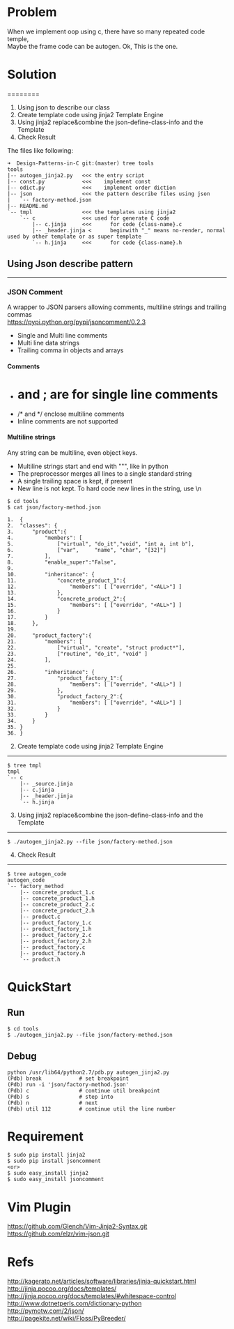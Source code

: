 # Problem

When we implement oop using c, there have so many repeated code temple,  
Maybe the frame code can be autogen. Ok, This is the one.  

# Solution
========

1. Using json to describe our class
2. Create template code using jinja2 Template Engine
3. Using jinja2 replace&combine the json-define-class-info and the Template
4. Check Result

The files like following:
```
➜  Design-Patterns-in-C git:(master) tree tools
tools
|-- autogen_jinja2.py   <<< the entry script
|-- const.py            <<<    implement const
|-- odict.py            <<<    implement order diction
|-- json                <<< the pattern describe files using json
|   `-- factory-method.json
|-- README.md
`-- tmpl                <<< the templates using jinja2
    `-- c               <<< used for generate C code
        |-- c.jinja     <<<      for code {class-name}.c
        |-- _header.jinja <      beginwith "_" means no-render, normal used by other template or as super template
        `-- h.jinja     <<<      for code {class-name}.h
```

## Using Json describe pattern
------------------------------

### JSON Comment
A wrapper to JSON parsers allowing comments, multiline strings and trailing commas  
https://pypi.python.org/pypi/jsoncomment/0.2.3  
- Single and Multi line comments
- Multi line data strings
- Trailing comma in objects and arrays

#### Comments

- # and ; are for single line comments
- /* and */ enclose multiline comments
- Inline comments are not supported

#### Multiline strings

Any string can be multiline, even object keys.

- Multiline strings start and end with """, like in python
- The preprocessor merges all lines to a single standard string
- A single trailing space is kept, if present
- New line is not kept. To hard code new lines in the string, use \\n

```
$ cd tools  
$ cat json/factory-method.json  

1.	{
2.	"classes": {
3.		"product":{
4.			"members": [
5.				["virtual", "do_it","void", "int a, int b"],
6.				["var",     "name", "char", "[32]"]
7.			],
8.			"enable_super":"False",
9.	
10.			"inheritance": {
11.				"concrete_product_1":{
12.					"members": [ ["override", "<ALL>"] ]
13.				},
14.				"concrete_product_2":{
15.					"members": [ ["override", "<ALL>"] ]
16.				}
17.			}
18.		},
19.	
20.		"product_factory":{
21.			"members": [
22.				["virtual", "create", "struct product*"],
23.				["routine", "do_it", "void" ]
24.			],
25.	
26.			"inheritance": {
27.				"product_factory_1":{
28.					"members": [ ["override", "<ALL>"] ]
29.				},
30.				"product_factory_2":{
31.					"members": [ ["override", "<ALL>"] ]
32.				}
33.			}
34.		}
35.	}
36.	}

```

2. Create template code using jinja2 Template Engine
----------------------------------------------------

```
$ tree tmpl       
tmpl
`-- c
    |-- _source.jinja
    |-- c.jinja
    |-- _header.jinja
    `-- h.jinja
```

3. Using jinja2 replace&combine the json-define-class-info and the Template
---------------------------------------------------------------------------

```
$ ./autogen_jinja2.py --file json/factory-method.json 
```

4. Check Result
---------------

```
$ tree autogen_code 
autogen_code
`-- factory_method
    |-- concrete_product_1.c
    |-- concrete_product_1.h
    |-- concrete_product_2.c
    |-- concrete_product_2.h
    |-- product.c
    |-- product_factory_1.c
    |-- product_factory_1.h
    |-- product_factory_2.c
    |-- product_factory_2.h
    |-- product_factory.c
    |-- product_factory.h
    `-- product.h
```

QuickStart
==========
Run
---

```
$ cd tools  
$ ./autogen_jinja2.py --file json/factory-method.json  
```

Debug
-----
```
python /usr/lib64/python2.7/pdb.py autogen_jinja2.py  
(Pdb) break            # set breakpoint  
(Pdb) run -i 'json/factory-method.json'  
(Pdb) c                # continue util breakpoint  
(Pdb) s                # step into  
(Pdb) n                # next  
(Pdb) util 112         # continue util the line number  
```

Requirement
===========

```
$ sudo pip install jinja2  
$ sudo pip install jsoncomment
<or>
$ sudo easy_install jinja2
$ sudo easy_install jsoncomment
```

Vim Plugin
==========

https://github.com/Glench/Vim-Jinja2-Syntax.git  
https://github.com/elzr/vim-json.git  

Refs
====

http://kagerato.net/articles/software/libraries/jinja-quickstart.html  
http://jinja.pocoo.org/docs/templates/  
http://jinja.pocoo.org/docs/templates/#whitespace-control  
http://www.dotnetperls.com/dictionary-python  
http://pymotw.com/2/json/  
http://pagekite.net/wiki/Floss/PyBreeder/  

